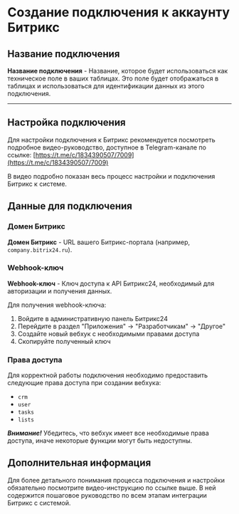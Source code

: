 # Создание подключения к аккаунту Битрикс

## Название подключения
**Название подключения** - Название, которое будет использоваться как техническое поле в ваших таблицах. 
Это поле будет отображаться в таблицах и использоваться для идентификации данных из этого подключения.

---
## Настройка подключения

Для настройки подключения к Битрикс рекомендуется посмотреть подробное видео-руководство, доступное в Telegram-канале по ссылке:
[https://t.me/c/1834390507/7009](https://t.me/c/1834390507/7009)

В видео подробно показан весь процесс настройки и подключения Битрикс к системе.

## Данные для подключения

### Домен Битрикс
**Домен Битрикс** - URL вашего Битрикс-портала (например, `company.bitrix24.ru`).

### Webhook-ключ
**Webhook-ключ** - Ключ доступа к API Битрикс24, необходимый для авторизации и получения данных.

Для получения webhook-ключа:
1. Войдите в административную панель Битрикс24
2. Перейдите в раздел "Приложения" → "Разработчикам" → "Другое"
3. Создайте новый вебхук с необходимыми правами доступа
4. Скопируйте полученный ключ

### Права доступа
Для корректной работы подключения необходимо предоставить следующие права доступа при создании вебхука:
- `crm`
- `user`
- `tasks`
- `lists`

***Внимание!*** 
Убедитесь, что вебхук имеет все необходимые права доступа, иначе некоторые функции могут быть недоступны.

## Дополнительная информация

Для более детального понимания процесса подключения и настройки обязательно посмотрите видео-инструкцию по ссылке выше. В ней содержится пошаговое руководство по всем этапам интеграции Битрикс с системой.